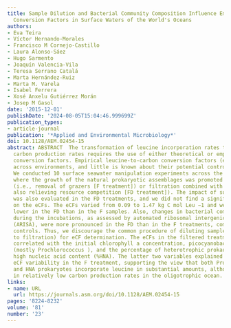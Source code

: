 ```yaml
---
title: Sample Dilution and Bacterial Community Composition Influence Empirical Leucine-to-Carbon
  Conversion Factors in Surface Waters of the World's Oceans
authors:
- Eva Teira
- Víctor Hernando-Morales
- Francisco M Cornejo-Castillo
- Laura Alonso-Sáez
- Hugo Sarmento
- Joaquín Valencia-Vila
- Teresa Serrano Catalá
- Marta Hernández-Ruiz
- Marta M. Varela
- Isabel Ferrera
- Xosé Anxelu Gutiérrez Morán
- Josep M Gasol
date: '2015-12-01'
publishDate: '2024-08-05T15:04:46.999699Z'
publication_types:
- article-journal
publication: '*Applied and Environmental Microbiology*'
doi: 10.1128/AEM.02454-15
abstract: ABSTRACT  The transformation of leucine incorporation rates to prokaryotic
  carbon production rates requires the use of either theoretical or empirically determined
  conversion factors. Empirical leucine-to-carbon conversion factors (eCFs) vary widely
  across environments, and little is known about their potential controlling factors.
  We conducted 10 surface seawater manipulation experiments across the world's oceans,
  where the growth of the natural prokaryotic assemblages was promoted by filtration
  (i.e., removal of grazers [F treatment]) or filtration combined with dilution (i.e.,
  also relieving resource competition [FD treatment]). The impact of sunlight exposure
  was also evaluated in the FD treatments, and we did not find a significant effect
  on the eCFs. The eCFs varied from 0.09 to 1.47 kg C mol Leu −1 and were significantly
  lower in the FD than in the F samples. Also, changes in bacterial community composition
  during the incubations, as assessed by automated ribosomal intergenic spacer analysis
  (ARISA), were more pronounced in the FD than in the F treatments, compared to unmanipulated
  controls. Thus, we discourage the common procedure of diluting samples (in addition
  to filtration) for eCF determination. The eCFs in the filtered treatment were negatively
  correlated with the initial chlorophyll a concentration, picocyanobacterial abundance
  (mostly Prochlorococcus ), and the percentage of heterotrophic prokaryotes with
  high nucleic acid content (%HNA). The latter two variables explained 80% of the
  eCF variability in the F treatment, supporting the view that both Prochlorococcus
  and HNA prokaryotes incorporate leucine in substantial amounts, although this results
  in relatively low carbon production rates in the oligotrophic ocean.
links:
- name: URL
  url: https://journals.asm.org/doi/10.1128/AEM.02454-15
pages: '8224-8232'
volume: '81'
number: '23'
---
```


